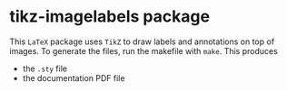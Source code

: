 # tikz-imagelabels package

This `LaTeX` package uses `TikZ` to draw labels and annotations on top of images.
To generate the files, run the makefile with `make`. This produces
* the `.sty` file
* the documentation PDF file

